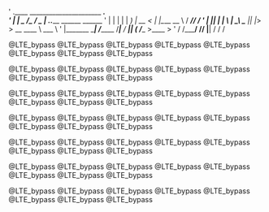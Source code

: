 '    .____  ______________________   ___.                                      
'    |    | \__    ___/\_   _____/   \_ |__ ___.__.___________    ______ ______
'    |    |   |    |    |    __)_     | __ <   |  |\____ \__  \  /  ___//  ___/
'    |    |___|    |    |        \    | \_\ \___  ||  |_> > __ \_\___ \ \___ \ 
'    |_______ \____|   /_______  /____|___  / ____||   __(____  /____  >____  >
'            \/                \/_____/   \/\/     |__|       \/     \/     \/ 


@LTE_bypass
@LTE_bypass
@LTE_bypass
@LTE_bypass
@LTE_bypass
@LTE_bypass
@LTE_bypass
@LTE_bypass

@LTE_bypass
@LTE_bypass
@LTE_bypass
@LTE_bypass
@LTE_bypass
@LTE_bypass
@LTE_bypass
@LTE_bypass

@LTE_bypass
@LTE_bypass
@LTE_bypass
@LTE_bypass
@LTE_bypass
@LTE_bypass
@LTE_bypass
@LTE_bypass

@LTE_bypass
@LTE_bypass
@LTE_bypass
@LTE_bypass
@LTE_bypass
@LTE_bypass
@LTE_bypass
@LTE_bypass

@LTE_bypass
@LTE_bypass
@LTE_bypass
@LTE_bypass
@LTE_bypass
@LTE_bypass
@LTE_bypass
@LTE_bypass

@LTE_bypass
@LTE_bypass
@LTE_bypass
@LTE_bypass
@LTE_bypass
@LTE_bypass
@LTE_bypass
@LTE_bypass

@LTE_bypass
@LTE_bypass
@LTE_bypass
@LTE_bypass
@LTE_bypass
@LTE_bypass
@LTE_bypass
@LTE_bypass
